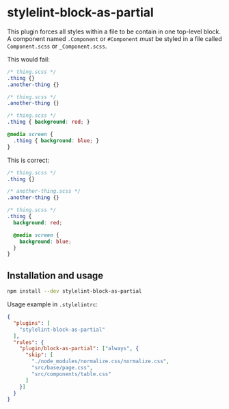 # stylelint-block-as-partial

This plugin forces all styles within a file to be contain in one
top-level block. A component named `.Component` or `#Component` *must*
be styled in a file called `Component.scss` or `_Component.scss`.

This would fail:

```scss
/* thing.scss */
.thing {}
.another-thing {}
```
```scss
/* thing.scss */
.another-thing {}
```
```scss
/* thing.scss */
.thing { background: red; }

@media screen {
  .thing { background: blue; }
}
```

This is correct:

```scss
/* thing.scss */
.thing {}
```
```scss
/* another-thing.scss */
.another-thing {}
```
```scss
/* thing.scss */
.thing {
  background: red;

  @media screen {
    background: blue;
  }
}
```

## Installation and usage

```bash
npm install --dev stylelint-block-as-partial
```

Usage example in `.stylelintrc`:

```json
{
  "plugins": [
    "stylelint-block-as-partial"
  ],
  "rules": {
    "plugin/block-as-partial": ["always", {
      "skip": [
        "./node_modules/normalize.css/normalize.css",
        "src/base/page.css",
        "src/components/table.css"
      ]
    }]
  }
}
```
